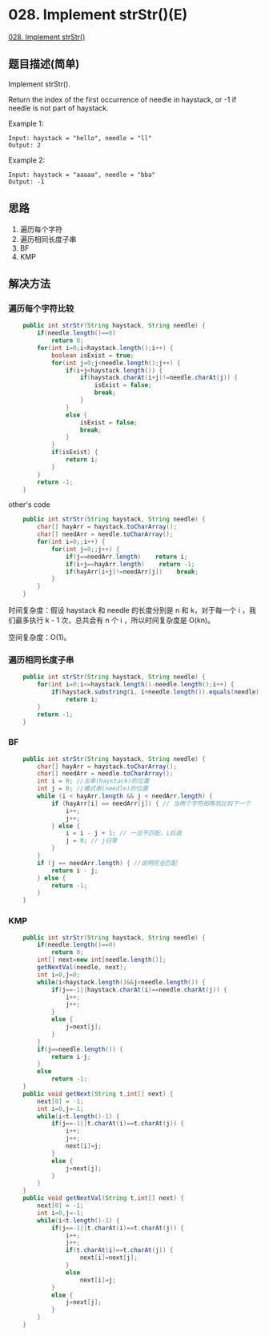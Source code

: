 # 028. Implement strStr()(E)
[028. Implement strStr\(\)](https://leetcode-cn.com/problems/implement-strstr/)

## 题目描述(简单)

Implement strStr().

Return the index of the first occurrence of needle in haystack, or -1 if needle is not part of haystack.

Example 1:

```
Input: haystack = "hello", needle = "ll"
Output: 2
```

Example 2:

```
Input: haystack = "aaaaa", needle = "bba"
Output: -1
```

## 思路

1. 遍历每个字符
2. 遍历相同长度子串
3. BF
4. KMP


## 解决方法

### 遍历每个字符比较

```java
    public int strStr(String haystack, String needle) {
        if(needle.length()==0)
            return 0;
        for(int i=0;i<haystack.length();i++) {
            boolean isExist = true;
            for(int j=0;j<needle.length();j++) {
                if(i+j<haystack.length()) {
                    if(haystack.charAt(i+j)!=needle.charAt(j)) {
                        isExist = false;
                        break;
                    }
                }
                else {
                    isExist = false;
                    break;
                }
            }
            if(isExist) {
                return i;
            }
        }
        return -1;
    }
```
other's code

```java
    public int strStr(String haystack, String needle) {
        char[] hayArr = haystack.toCharArray();
        char[] needArr = needle.toCharArray();
        for(int i=0;;i++) {
            for(int j=0;;j++) {
                if(j==needArr.length)    return i;
                if(i+j==hayArr.length)    return -1;
                if(hayArr[i+j]!=needArr[j])    break;
            }
        }
    }
```

时间复杂度：假设 haystack 和 needle 的长度分别是 n 和 k，对于每一个 i ，我们最多执行 k - 1 次，总共会有 n 个 i ，所以时间复杂度是 O(kn)。

空间复杂度：O(1)。

### 遍历相同长度子串
```java
    public int strStr(String haystack, String needle) {
    	for(int i=0;i<=haystack.length()-needle.length();i++) {
    		if(haystack.substring(i, i+needle.length()).equals(needle))
    			return i;
    	}
    	return -1;
    }
```

### BF

```java
    public int strStr(String haystack, String needle) {
    	char[] hayArr = haystack.toCharArray();
        char[] needArr = needle.toCharArray();
        int i = 0; //主串(haystack)的位置
        int j = 0; //模式串(needle)的位置
        while (i < hayArr.length && j < needArr.length) {
            if (hayArr[i] == needArr[j]) { // 当两个字符相等则比较下一个
                i++;
                j++;
            } else {
                i = i - j + 1; // 一旦不匹配，i后退
                j = 0; // j归零
            }
        }
        if (j == needArr.length) { //说明完全匹配
            return i - j;
        } else {
            return -1;
        }
    }
```


### KMP

```java
    public int strStr(String haystack, String needle) {
    	if(needle.length()==0)
    		return 0;
    	int[] next=new int[needle.length()];
    	getNextVal(needle, next);
    	int i=0,j=0;
    	while(i<haystack.length()&&j<needle.length()) {
    		if(j==-1||haystack.charAt(i)==needle.charAt(j)) {
    			i++;
    			j++;
    		}
    		else {
    			j=next[j];
    		}
    	}
    	if(j==needle.length()) {
    		return i-j;
    	}
    	else
    		return -1;
    }
    public void getNext(String t,int[] next) {
    	next[0] = -1;
    	int i=0,j=-1;
    	while(i<t.length()-1) {
    		if(j==-1||t.charAt(i)==t.charAt(j)) {
    			i++;
    			j++;
    			next[i]=j;
    		}
    		else {
				j=next[j];
			}
    	}
    }
    public void getNextVal(String t,int[] next) {
    	next[0] = -1;
    	int i=0,j=-1;
    	while(i<t.length()-1) {
    		if(j==-1||t.charAt(i)==t.charAt(j)) {
    			i++;
    			j++;
    			if(t.charAt(i)==t.charAt(j)) {
    				next[i]=next[j];
    			}
    			else
    				next[i]=j;
    		}
    		else {
				j=next[j];
			}
    	}
    }
```



